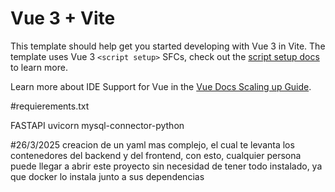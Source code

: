 # Vue 3 + Vite

This template should help get you started developing with Vue 3 in Vite. The template uses Vue 3 `<script setup>` SFCs, check out the [script setup docs](https://v3.vuejs.org/api/sfc-script-setup.html#sfc-script-setup) to learn more.

Learn more about IDE Support for Vue in the [Vue Docs Scaling up Guide](https://vuejs.org/guide/scaling-up/tooling.html#ide-support).


#requierements.txt 

FASTAPI
uvicorn
mysql-connector-python


#26/3/2025
creacion de un yaml mas complejo, el cual te levanta los contenedores del backend y del frontend, con esto, cualquier persona puede llegar a abrir este proyecto sin necesidad de tener todo instalado, ya que docker lo instala junto a sus dependencias